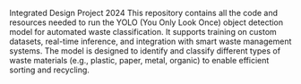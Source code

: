 Integrated Design Project 2024
  This repository contains all the code and resources needed to run the YOLO (You Only Look Once) object detection model for automated waste classification. It supports training on custom datasets, real-time inference, and integration with smart waste management systems. The model is designed to identify and classify different types of waste materials (e.g., plastic, paper, metal, organic) to enable efficient sorting and recycling.
